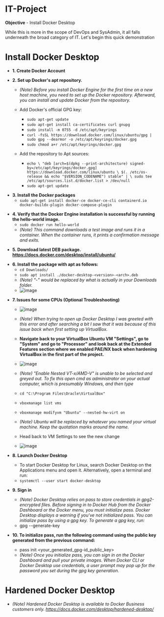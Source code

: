 # IT-Project
<b>Objective</b> - Install Docker Desktop

<!---------------------------------------------------------------------- SECTION BREAK ---------------------------------------------------------------------->

While this is more in the scope of DevOps and SysAdmin, it all falls underneath the broad category of IT. Let's begin this quick demonstration

<h1>Install Docker Desktop</h1>

- <b>1. Create Docker Account</b>

<!----------------- BREAK ----------------->

- <b>2. Set up Docker's apt repository.</b>
  - <i>(Note) Before you install Docker Engine for the first time on a new host machine, you need to set up the Docker repository. Afterward, you can install and update Docker from the repository.</i>

  - Add Docker's official GPG key:
    - `sudo apt-get update`
    - `sudo apt-get install ca-certificates curl gnupg`
    - `sudo install -m 0755 -d /etc/apt/keyrings`
    - `curl -fsSL https://download.docker.com/linux/ubuntu/gpg | sudo gpg --dearmor -o /etc/apt/keyrings/docker.gpg`
    - `sudo chmod a+r /etc/apt/keyrings/docker.gpg`
	
  - Add the repository to Apt sources:
	- `echo \
	   "deb [arch=$(dpkg --print-architecture) signed-by=/etc/apt/keyrings/docker.gpg] https://download.docker.com/linux/ubuntu \
	   $(. /etc/os-release && echo "$VERSION_CODENAME") stable" | \
	   sudo tee /etc/apt/sources.list.d/docker.list > /dev/null`
	- `sudo apt-get update`

<!----------------- BREAK ----------------->


- <b>3. Install the Docker packages</b>
  - `sudo apt-get install docker-ce docker-ce-cli containerd.io docker-buildx-plugin docker-compose-plugin`

<!----------------- BREAK ----------------->
 
- <b>4. Verify that the Docker Engine installation is successful by running the hello-world image.</b>
  - `sudo docker run hello-world`
  - <i>(Note) This command downloads a test image and runs it in a container. When the container runs, it prints a confirmation message and exits.</i>

<!----------------- BREAK ----------------->

- <b>5. Download latest DEB package. https://docs.docker.com/desktop/install/ubuntu/</b>

<!----------------- BREAK ----------------->

- <b>6. Install the package with apt as follows:</b>
  - `cd Downloads/`
  - `sudo apt install ./docker-desktop-<version>-<arch>.deb`
  - <i>(Note) "<version>-<arch>" would be replaced by what is actually in your Downloads folder.</i>
  - ![image](https://github.com/AngelMcArthur/IT-Project/assets/55830075/f7b6500b-ffd5-4938-b1eb-e1a7ffa4b5d5)

<!----------------- BREAK ----------------->

- <b>7. Issues for some CPUs (Optional Troubleshooting)</b>
  - ![image](https://github.com/AngelMcArthur/IT-Project/assets/55830075/3146a952-11a8-4d5b-93af-13deccea0c36)
  - <i>(Note) When trying to open up Docker Desktop I was greeted with this error and after searching a bit I saw that it was because of this issue back when first setting up VirtualBox.</i>

  - <b>Navigate back to your VirtualBox Ubuntu VM "Settings", go to "System" and go to "Processor" and look back at the Extended Features section where we enabled PAE/NX back when hardening VirtualBox in the first part of the project.</b>
  - ![image](https://github.com/AngelMcArthur/IT-Project/assets/55830075/11ec0deb-41b5-41eb-9009-40f037192beb)

  - <i>(Note) "Enable Nested VT-x/AMD-V" is unable to be selected and greyed out. To fix this open cmd as administrator on your actual computer, which is presumably Windows, and then type</i>
  - `cd "C:\Program Files\Oracle\VirtualBox"`
  - `vboxmanage list vms`
  - `vboxmanage modifyvm "Ubuntu" --nested-hw-virt on`
  - <i>(Note) Ubuntu will be replaced by whatever you named your virtual machine. Keep the quotation marks around the name.</i>

  - Head back to VM Settings to see the new change
  - ![image](https://github.com/AngelMcArthur/IT-Project/assets/55830075/c4f7e665-09f0-4c52-a5b1-d3a1b75c5bb8)

<!----------------- BREAK ----------------->

- <b>8. Launch Docker Desktop</b>
  - To start Docker Desktop for Linux, search Docker Desktop on the Applications menu and open it. Alternatively, open a terminal and run:
  - `systemctl --user start docker-desktop`

- <b>9. Sign in</b>
  - <i>(Note) Docker Desktop relies on pass to store credentials in gpg2-encrypted files. Before signing in to Docker Hub from the Docker Dashboard or the Docker menu, you must initialize pass. Docker Desktop displays a warning if you've not initialized pass. You can initialize pass by using a gpg key. To generate a gpg key, run:</i>
  - gpg --generate-key
	
- <b>10. To initialize pass, run the following command using the public key generated from the previous command:</b>
  - pass init <your_generated_gpg-id_public_key>
  - <i>(Note) Once you initialize pass, you can sign in on the Docker Dashboard and pull your private images. When Docker CLI or Docker Desktop use credentials, a user prompt may pop up for the password you set during the gpg key generation.</i>

<h1>Hardened Docker Desktop</h1>

- <i>(Note) Hardened Docker Desktop is available to Docker Business customers only. https://docs.docker.com/desktop/hardened-desktop/</i>